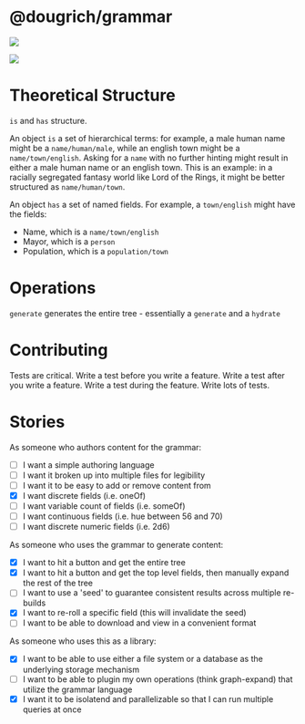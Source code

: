 # @dougrich/grammar

<a href="https://www.npmjs.com/package/@dougrich/grammar" alt="NPM"><img src="https://img.shields.io/npm/v/@dougrich/grammar" /></a>

<a href="https://github.com/dougrich/grammar" alt="Github"><img src="https://img.shields.io/github/last-commit/dougrich/grammar" /></a>

# Theoretical Structure

`is` and `has` structure.

An object `is` a set of hierarchical terms: for example, a male human name might be a `name/human/male`, while an english town might be a `name/town/english`. Asking for a `name` with no further hinting might result in either a male human name or an english town. This is an example: in a racially segregated fantasy world like Lord of the Rings, it might be better structured as `name/human/town`.

An object `has` a set of named fields. For example, a `town/english` might have the fields:
- Name, which is a `name/town/english`
- Mayor, which is a `person`
- Population, which is a `population/town`

# Operations

`generate` generates the entire tree - essentially a `generate` and a `hydrate`

# Contributing

Tests are critical. Write a test before you write a feature. Write a test after you write a feature. Write a test during the feature. Write lots of tests.

# Stories

As someone who authors content for the grammar:
- [ ] I want a simple authoring language
- [ ] I want it broken up into multiple files for legibility
- [ ] I want it to be easy to add or remove content from
- [x] I want discrete fields (i.e. oneOf)
- [ ] I want variable count of fields (i.e. someOf)
- [ ] I want continuous fields (i.e. hue between 56 and 70)
- [ ] I want discrete numeric fields (i.e. 2d6)

As someone who uses the grammar to generate content:
- [x] I want to hit a button and get the entire tree
- [x] I want to hit a button and get the top level fields, then manually expand the rest of the tree
- [ ] I want to use a 'seed' to guarantee consistent results across multiple re-builds
- [x] I want to re-roll a specific field (this will invalidate the seed)
- [ ] I want to be able to download and view in a convenient format

As someone who uses this as a library:
- [x] I want to be able to use either a file system or a database as the underlying storage mechanism
- [ ] I want to be able to plugin my own operations (think graph-expand) that utilize the grammar language
- [x] I want it to be isolatend and parallelizable so that I can run multiple queries at once